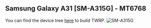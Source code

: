## Samsung Galaxy A31 [SM-A315G] - MT6768

You can find the device tree [here](https://github.com/ZillionMuffin/android_device_a31) to build TWRP.
![SM-A315G](https://user-images.githubusercontent.com/77107077/147404751-8d7ae260-4ff5-46fc-a54e-4e5636ef526f.png)
